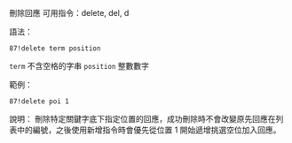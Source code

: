 刪除回應
可用指令：delete, del, d

語法：
```
87!delete term position
```
`term` 不含空格的字串
`position` 整數數字

範例：
```
87!delete poi 1
```
說明：
刪除特定關鍵字底下指定位置的回應，成功刪除時不會改變原先回應在列表中的編號，之後使用新增指令時會優先從位置 1 開始遞增挑選空位加入回應。

